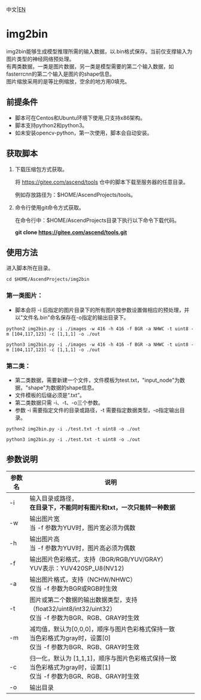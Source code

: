 中文|[EN](README_EN.md)

# img2bin

img2bin能够生成模型推理所需的输入数据，以.bin格式保存。当前仅支撑输入为图片类型的神经网络预处理。  
有两类数据，一类是图片数据，另一类是模型需要的第二个输入数据，如fasterrcnn的第二个输入是图片的shape信息。  
图片缩放采用的是等比例缩放，空余的地方用0填充。

## 前提条件  

- 脚本可在Centos和Ubuntu环境下使用,只支持x86架构。  
- 脚本支持python2和python3。
- 如未安装opencv-python，第一次使用，脚本会自动安装。

## 获取脚本

1. 下载压缩包方式获取。

   将 https://gitee.com/ascend/tools 仓中的脚本下载至服务器的任意目录。

   例如存放路径为：$HOME/AscendProjects/tools。

2. 命令行使用git命令方式获取。

   在命令行中：$HOME/AscendProjects目录下执行以下命令下载代码。

   **git clone  https://gitee.com/ascend/tools.git**

## 使用方法
进入脚本所在目录。
```
cd $HOME/AscendProjects/img2bin
```

### 第一类图片：
- 脚本会将 -i 后指定的图片目录下的所有图片按参数设置做相应的预处理，并以"文件名.bin"命名保存在-o指定的输出目录下。

```
python2 img2bin.py -i ./images -w 416 -h 416 -f BGR -a NHWC -t uint8 -m [104,117,123] -c [1,1,1] -o ./out
```
```
python3 img2bin.py -i ./images -w 416 -h 416 -f BGR -a NHWC -t uint8 -m [104,117,123] -c [1,1,1] -o ./out
```
### 第二类：
- 第二类数据，需要新建一个文件，文件模板为test.txt，"input_node"为数据，"shape"为数据的shape信息。  
- 文件模板的后缀必须是“.txt”。
- 第二类数据只需 -i、-t、-o三个参数。
- 参数 -i 需要指定文件的目录或路径，-t 需要指定数据类型，-o指定输出目录。

```
python2 img2bin.py -i ./test.txt -t uint8 -o ./out
```
```
python3 img2bin.py -i ./test.txt -t uint8 -o ./out
```

## 参数说明

| 参数名        | 说明   |
| -     | - |
| -i        | 输入目录或路径， <br>**在目录下，不能同时有图片和txt，一次只能转一种数据**       |
| -w        | 输出图片宽<br>当 -f 参数为YUV时，图片宽必须为偶数       |
| -h        | 输出图片高<br>当 -f 参数为YUV时，图片高必须为偶数     |
| -f        | 输出图片色彩格式，支持（BGR/RGB/YUV/GRAY）<br> YUV表示：YUV420SP_U8(NV12)   |
| -a        | 输出图片格式，支持（NCHW/NHWC）<br> 仅当 -f 参数为BGR或RGB时生效       |
| -t        | 图片或第二个数据的输出数据类型，支持（float32/uint8/int32/uint32）<br> 仅当 -f 参数为BGR、RGB、GRAY时生效       |
| -m        | 减均值，默认为[0,0,0]，顺序与图片色彩格式保持一致  <br>当色彩格式为gray时，设置[0] <br> 仅当 -f 参数为BGR、RGB、GRAY时生效    |
| -c        | 归一化，默认为 [1,1,1]，顺序与图片色彩格式保持一致  <br>当色彩格式为gray时，设置[1] <br> 仅当 -f 参数为BGR、RGB、GRAY时生效      |
| -o        | 输出目录      |
